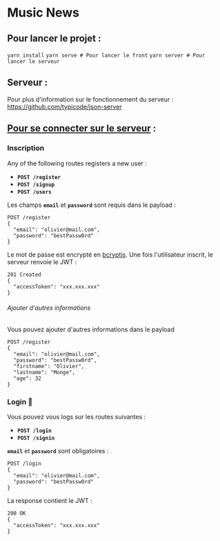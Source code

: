 # Music News


## Pour lancer le projet :

```yarn install```
```yarn serve # Pour lancer le front```
```yarn server # Pour lancer le serveur```


## Serveur :

Pour plus d'information sur le fonctionnement du serveur : https://github.com/typicode/json-server

## [Pour se connecter sur le serveur](https://github.com/jeremyben/json-server-auth#authentication-flow-) :

### Inscription

Any of the following routes registers a new user :

- **`POST /register`**
- **`POST /signup`**
- **`POST /users`**

Les champs **`email`** et **`password`** sont requis dans le payload :

```http
POST /register
{
  "email": "olivier@mail.com",
  "password": "bestPassw0rd"
}
```

Le mot de passe est encrypté en [bcryptjs](https://github.com/dcodeIO/bcrypt.js).
Une fois l'utilisateur inscrit, le serveur renvoie le JWT :

```http
201 Created
{
  "accessToken": "xxx.xxx.xxx"
}
```

###### Ajouter d'autres informations

Vous pouvez ajouter d'autres informations dans le payload

```http
POST /register
{
  "email": "olivier@mail.com",
  "password": "bestPassw0rd",
  "firstname": "Olivier",
  "lastname": "Monge",
  "age": 32
}
```


### Login 🛂

Vous pouvez vous logs sur les routes suivantes :

- **`POST /login`**
- **`POST /signin`**

**`email`** et **`password`** sont obligatoires :

```http
POST /login
{
  "email": "olivier@mail.com",
  "password": "bestPassw0rd"
}
```

La response contient le JWT :

```http
200 OK
{
  "accessToken": "xxx.xxx.xxx"
}
```
